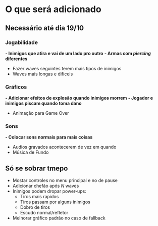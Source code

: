 # O que será adicionado

## Necessário até dia 19/10

### Jogabilidade
**- Inimigos que atira e vai de um lado pro outro**
**- Armas com *piercing* diferentes**
- Fazer waves seguintes terem mais tipos de inimigos
- Waves mais longas e dificeis

### Gráficos
**- Adicionar efeitos de explosão quando inimigos morrem**
**- Jogador e inimigos piscam quando toma dano**
- Animação para Game Over

### Sons
**- Colocar sons normais para mais coisas**
- Audios gravados acontecerem de vez em quando
- Música de Fundo

## Só se sobrar tmepo
- Mostar controles no menu principal e no de pause
- Adicionar chefão após *N* waves
- Inimigos podem dropar power-ups:
	- Tiros mais rapidos
	- Tiros passam por alguns inimigos
	- Dobro de tiros
	- Escudo normal/refletor
- Melhorar gráfico padrão no caso de fallback
